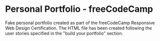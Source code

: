 # Personal Portfolio - freeCodeCamp

Fake personal portfolio created as part of the freeCodeCamp Responsive Web Design Certification. The HTML file has been created following the user stories specified in the "build your portfolio" section.